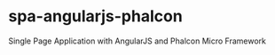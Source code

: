 spa-angularjs-phalcon
=====================

Single Page Application with AngularJS and Phalcon Micro Framework
